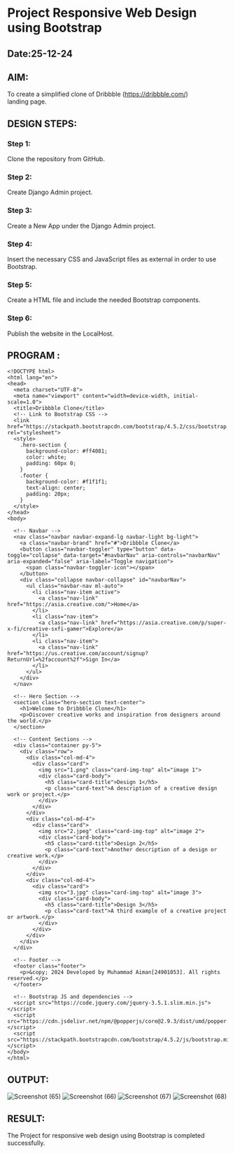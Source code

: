 # Project Responsive Web Design using Bootstrap
## Date:25-12-24

## AIM:
To create a simplified clone of Dribbble (https://dribbble.com/) landing page.


## DESIGN STEPS:

### Step 1:
Clone the repository from GitHub.

### Step 2:
Create Django Admin project.

### Step 3:
Create a New App under the Django Admin project.

### Step 4:
Insert the necessary CSS and JavaScript files as external in order to use Bootstrap.

### Step 5:
Create a HTML file and include the needed Bootstrap components.

### Step 6:
Publish the website in the LocalHost.

## PROGRAM :
```
<!DOCTYPE html>
<html lang="en">
<head>
  <meta charset="UTF-8">
  <meta name="viewport" content="width=device-width, initial-scale=1.0">
  <title>Dribbble Clone</title>
  <!-- Link to Bootstrap CSS -->
  <link href="https://stackpath.bootstrapcdn.com/bootstrap/4.5.2/css/bootstrap.min.css" rel="stylesheet">
  <style>
    .hero-section {
      background-color: #ff4081;
      color: white;
      padding: 60px 0;
    }
    .footer {
      background-color: #f1f1f1;
      text-align: center;
      padding: 20px;
    }
  </style>
</head>
<body>

  <!-- Navbar -->
  <nav class="navbar navbar-expand-lg navbar-light bg-light">
    <a class="navbar-brand" href="#">Dribbble Clone</a>
    <button class="navbar-toggler" type="button" data-toggle="collapse" data-target="#navbarNav" aria-controls="navbarNav" aria-expanded="false" aria-label="Toggle navigation">
      <span class="navbar-toggler-icon"></span>
    </button>
    <div class="collapse navbar-collapse" id="navbarNav">
      <ul class="navbar-nav ml-auto">
        <li class="nav-item active">
          <a class="nav-link" href="https://asia.creative.com/">Home</a>
        </li>
        <li class="nav-item">
          <a class="nav-link" href="https://asia.creative.com/p/super-x-fi/creative-sxfi-gamer">Explore</a>
        </li>
        <li class="nav-item">
          <a class="nav-link" href="https://us.creative.com/account/signup?ReturnUrl=%2faccount%2f">Sign In</a>
        </li>
      </ul>
    </div>
  </nav>

  <!-- Hero Section -->
  <section class="hero-section text-center">
    <h1>Welcome to Dribbble Clone</h1>
    <p>Discover creative works and inspiration from designers around the world.</p>
  </section>

  <!-- Content Sections -->
  <div class="container py-5">
    <div class="row">
      <div class="col-md-4">
        <div class="card">
          <img src="1.png" class="card-img-top" alt="image 1">
          <div class="card-body">
            <h5 class="card-title">Design 1</h5>
            <p class="card-text">A description of a creative design work or project.</p>
          </div>
        </div>
      </div>
      <div class="col-md-4">
        <div class="card">
          <img src="2.jpeg" class="card-img-top" alt="image 2">
          <div class="card-body">
            <h5 class="card-title">Design 2</h5>
            <p class="card-text">Another description of a design or creative work.</p>
          </div>
        </div>
      </div>
      <div class="col-md-4">
        <div class="card">
          <img src="3.jpg" class="card-img-top" alt="image 3">
          <div class="card-body">
            <h5 class="card-title">Design 3</h5>
            <p class="card-text">A third example of a creative project or artwork.</p>
          </div>
        </div>
      </div>
    </div>
  </div>

  <!-- Footer -->
  <footer class="footer">
    <p>&copy; 2024 Developed by Muhammad Aiman[24901053]. All rights reserved.</p>
  </footer>

  <!-- Bootstrap JS and dependencies -->
  <script src="https://code.jquery.com/jquery-3.5.1.slim.min.js"></script>
  <script src="https://cdn.jsdelivr.net/npm/@popperjs/core@2.9.3/dist/umd/popper.min.js"></script>
  <script src="https://stackpath.bootstrapcdn.com/bootstrap/4.5.2/js/bootstrap.min.js"></script>
</body>
</html>
```

## OUTPUT:
![Screenshot (65)](https://github.com/user-attachments/assets/9ec5e929-d187-42ab-ad09-0e4d781783af)
![Screenshot (66)](https://github.com/user-attachments/assets/d48bb828-4adf-4d14-be82-3393084f88ac)
![Screenshot (67)](https://github.com/user-attachments/assets/37a94dfa-c401-4560-a31f-9ad358f3164e)
![Screenshot (68)](https://github.com/user-attachments/assets/52fde6f8-ced0-48f1-a3f2-5415a77d14f5)


## RESULT:
The Project for responsive web design using Bootstrap is completed successfully.
